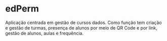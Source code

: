 # edPerm

Aplicação centrada em gestão de cursos dados. Como função tem criação e gestão de turmas, presença de alunos por meio de QR Code e por link, gestão de alunos, aulas e frequência.
